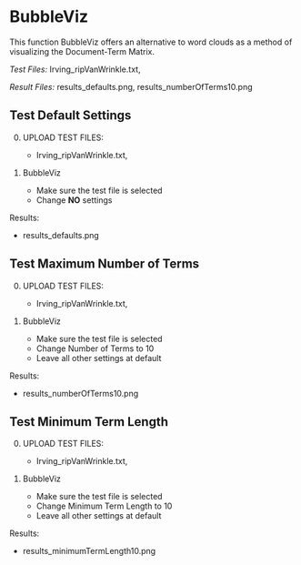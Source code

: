 # BubbleViz

This function BubbleViz offers an alternative to word clouds as a method of 
visualizing the Document-Term Matrix.

*Test Files:* Irving_ripVanWrinkle.txt, 

*Result Files:* results_defaults.png, results_numberOfTerms10.png



## Test Default Settings

0. UPLOAD TEST FILES:
    - Irving_ripVanWrinkle.txt, 
  
1. BubbleViz
    - Make sure the test file is selected
	- Change **NO** settings  
	
Results:
- results_defaults.png


## Test Maximum Number of Terms

0. UPLOAD TEST FILES:
    - Irving_ripVanWrinkle.txt, 
  
1. BubbleViz
    - Make sure the test file is selected
	- Change Number of Terms to 10
	- Leave all other settings at default
	
Results:
- results_numberOfTerms10.png


## Test Minimum Term Length

0. UPLOAD TEST FILES:
    - Irving_ripVanWrinkle.txt, 
  
1. BubbleViz
    - Make sure the test file is selected
	- Change Minimum Term Length to 10
	- Leave all other settings at default
	
Results:
- results_minimumTermLength10.png
